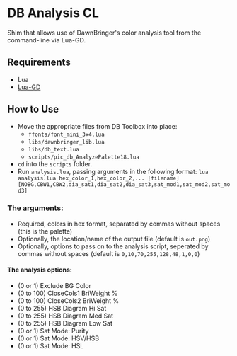 # DB Analysis CL
Shim that allows use of DawnBringer's color analysis tool from the command-line via Lua-GD.

## Requirements
- Lua
- [Lua-GD](https://www.ittner.com.br/lua-gd/)

## How to Use
- Move the appropriate files from DB Toolbox into place:
  - `ffonts/font_mini_3x4.lua`
  - `libs/dawnbringer_lib.lua`
  - `libs/db_text.lua`
  - `scripts/pic_db_AnalyzePalette18.lua`
- `cd` into the `scripts` folder.
- Run `analysis.lua`, passing arguments in the following format: `lua analysis.lua hex_color_1,hex_color_2,... [filename] [NOBG,CBW1,CBW2,dia_sat1,dia_sat2,dia_sat3,sat_mod1,sat_mod2,sat_mod3]`

### The arguments:
- Required, colors in hex format, separated by commas without spaces (this is the palette)
- Optionally, the location/name of the output file (default is `out.png`)
- Optionally, options to pass on to the analysis script, seperated by commas without spaces (default is `0,10,70,255,128,48,1,0,0`)

#### The analysis options:
- (0 or 1) Exclude BG Color
- (0 to 100) CloseCols1 BriWeight %
- (0 to 100) CloseCols2 BriWeight %
- (0 to 255) HSB Diagram Hi Sat
- (0 to 255) HSB Diagram Med Sat
- (0 to 255) HSB Diagram Low Sat
- (0 or 1) Sat Mode: Purity
- (0 or 1) Sat Mode: HSV/HSB
- (0 or 1) Sat Mode: HSL

